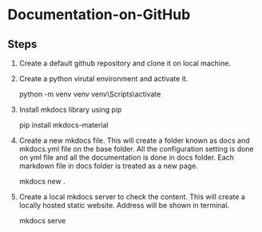 # Documentation-on-GitHub

## Steps

1. Create a default github repository and clone it on local machine.
2. Create a python virutal environment and activate it.
    
    python -m venv venv
    venv\Scripts\activate

3. Install mkdocs library using pip

    pip install mkdocs-material

4. Create a new mkdocs file. This will create a folder known as docs and mkdocs.yml file on the base folder. All the configuration setting is done on yml file and all the documentation is done in docs folder. Each markdown file in docs folder is treated as a new page.

    mkdocs new .

5. Create a local mkdocs server to check the content. This will create a locally hosted static website. Address will be shown in terminal.

    mkdocs serve
